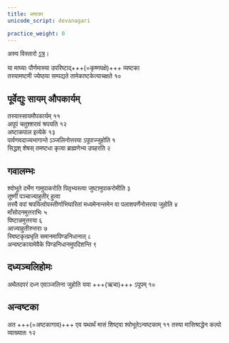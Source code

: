 ```yaml
---
title: अष्टका
unicode_script: devanagari

practice_weight: 0
---
```

अस्य विस्तारो [ऽत्र](../../../../../../../general/ArAdhanam/shrAddham/aShTakA/)।


या माघ्याः पौर्णमास्या उपरिष्टाद्+++(=कृष्णपक्षे)+++ व्यष्टका  
तस्यामष्टमी ज्येष्ठया सम्पद्यते तामेकाष्टकेत्याचक्षते १०  

## पूर्वेद्युः सायम् औपकार्यम्
तस्यास्सायमौपकार्यम् ११  
अपूपं चतुश्शरावं श्रपयति १२  
अष्टाकपाल इत्येके १३  
पार्वणवदाज्यभागान्ते ऽञ्जलिनोत्तरया ऽपूपाज्जुहोति १  
सिद्धश् शेषस् तमष्टधा कृत्वा ब्राह्मणेभ्य उपहरति २

## गवालम्भः
श्वोभूते दर्भेण गामुपाकरोति पितृभ्यस्त्वा जुष्टामुपाकरोमीति ३  
तूष्णीं पञ्चाज्याहुतीर् हुत्वा  
तस्यै वपां श्रपयित्वोपस्तीर्णाभिघारितां मध्यमेनान्तमेन वा पलाशपर्णेनोत्तरया जुहोति ४  
माँसोदनमुत्तराभिः ५  
पिष्टान्नमुत्तरया ६  
आज्याहुतीरुत्तराः ७  
स्विष्टकृत्प्रभृति समानमापिण्डनिधानात् ८  
अन्वष्टकायामेवैके पिण्डनिधानमुपदिशन्ति ९  

## दध्यञ्चलिहोमः
अथैतदपरं दध्न एवाञ्जलिना जुहोति यया +++(ऋचा)+++ ऽपूपम् १०

## अन्वष्टका
अत +++(=अष्टकागाव)+++ एव यथार्थं मासं शिष्ट्वा श्वोभूतेऽन्वष्टकाम् ११
तस्या मासिश्राद्धेन कल्पो व्याख्यातः १२